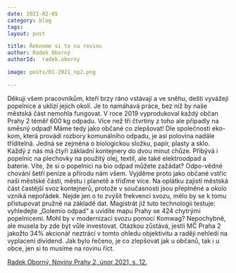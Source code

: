 ```yaml
---
date: 2021-02-05
category: blog
tags:
layout: post

title: Řekneme si to na rovinu
author: Radek Oborný
authorId:  radek.oborny

image: posts/01-2021_np2.png

---
```


Děkuji všem pracovníkům, kteří brzy ráno vstávají a ve sněhu, dešti vyvážejí popelnice a uklízí jejich okolí. Je to namáhavá práce, bez níž by naše městská část nemohla fungovat. V roce 2019 vyprodukoval každý občan Prahy 2 téměř 600 kg odpadu. Více než tři čtvrtiny z toho ale připadly na směsný odpad! Máme tedy jako občané co zlepšovat! Dle společnosti eko-kom, která provádí rozbory komunálního odpadu, je asi polovina nadále tříditelná. Jedná se zejména o biologickou složku, papír, plasty a sklo. Každý z nás má čtyři základní kontejnery do dvou minut chůze. Přibývá i popelnic na plechovky na použitý olej, textil, ale také elektroodpad a baterie. Víte, že si o popelnici na bio odpad můžete zažádat? Odpo-vědné chování šetří peníze a přírodu nám všem. Vyjděme proto jako občané vstříc naší městské části, městu i planetě a třiďme více. Na oplátku zajistí městská část častější svoz kontejnerů, protože v současnosti jsou přeplněné a okolo vzniká nepořádek. Nejde jen o to zvýšit frekvenci svozu, mělo by se k tomu přistupovat pružně na základě dat. Magistrát již tuto technologii testuje: vyhledejte „Golemio odpad“ a uvidíte mapu Prahy se 424 chytrými popelnicemi. Mohl by v modernizaci svozu pomoci Komwag? Nepochybně, ale musela by zde být vůle investovat. Otázkou zůstává, jestli MČ Praha 2 jakožto 34% akcionář neztrácí v tomto ohledu objektivitu a raději nehledí na vyplacení dividend. Jak bylo řečeno, je co zlepšovat jak u občanů, tak i u obce, jen si to musíme na rovinu říct.

[Radek Oborný, Noviny Prahy 2, únor 2021, s. 12.](https://praha2.cz/file/g8w1/02-2021-PRAHA-NOVINY.pdf)
